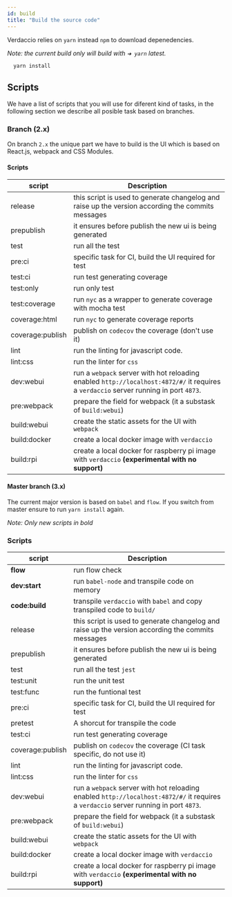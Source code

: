 ```yaml
---
id: build
title: "Build the source code"
---
```


Verdaccio relies on `yarn` instead `npm` to download depenedencies.

*Note: the current build only will build with `➜ yarn` latest.*

```bash
  yarn install
```

## Scripts

We have a list of scripts that you will use for diferent kind of tasks, in the following section
we describe all posible task based on branches.

### Branch (2.x)

On branch `2.x` the unique part we have to build is the UI which is based on React.js, webpack and CSS Modules.

#### Scripts

script | Description
--- | --- |
release | this script is used to generate changelog and raise up the version according the commits messages
prepublish | it ensures before publish the new ui is being generated
test | run all the test
pre:ci | specific task for CI, build the UI required for test
test:ci | run test generating coverage
test:only | run only test
test:coverage | run `nyc` as a wrapper to generate coverage with mocha test
coverage:html | run `nyc` to generate coverage reports
coverage:publish | publish on `codecov` the coverage (don't use it)
lint | run the linting for javascript code.
lint:css | run the linter for `css`
dev:webui | run a `webpack` server with hot reloading enabled `http://localhost:4872/#/` it requires a `verdaccio` server running in port `4873`.
pre:webpack | prepare the field for webpack (it a substask of `build:webui`)
build:webui | create the static assets for the UI with `webpack`
build:docker | create a local docker image with `verdaccio`
build:rpi | create a local docker for raspberry pi image with `verdaccio` **(experimental with no support)**


#### Master branch (3.x)

The current major version is based on `babel` and `flow`. If you switch from master ensure to run `yarn install` again.

*Note: Only new scripts in bold*

### Scripts

script | Description
--- | --- |
**flow** | run flow check
**dev:start** | run `babel-node` and transpile code on memory
**code:build** | transpile `verdaccio` with `babel` and  copy transpiled code to `build/`
release | this script is used to generate changelog and raise up the version according the commits messages
prepublish | it ensures before publish the new ui is being generated
test | run all the test `jest`
test:unit | run the unit test
test:func | run the funtional test
pre:ci | specific task for CI, build the UI required for test
pretest | A shorcut for transpile the code
test:ci | run test generating coverage
coverage:publish | publish on `codecov` the coverage (CI task specific, do not use it)
lint | run the linting for javascript code.
lint:css | run the linter for `css`
dev:webui | run a `webpack` server with hot reloading enabled `http://localhost:4872/#/` it requires a `verdaccio` server running in port `4873`.
pre:webpack | prepare the field for webpack (it a substask of `build:webui`)
build:webui | create the static assets for the UI with `webpack`
build:docker | create a local docker image with `verdaccio`
build:rpi | create a local docker for raspberry pi image with `verdaccio` **(experimental with no support)**
